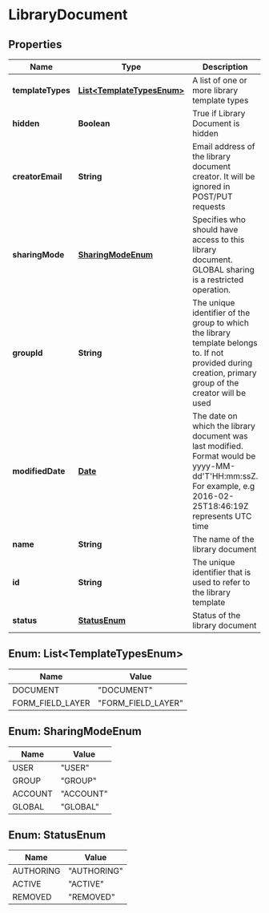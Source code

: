 
# LibraryDocument

## Properties
Name | Type | Description | Notes
------------ | ------------- | ------------- | -------------
**templateTypes** | [**List&lt;TemplateTypesEnum&gt;**](#List&lt;TemplateTypesEnum&gt;) | A list of one or more library template types |  [optional]
**hidden** | **Boolean** | True if Library Document is hidden |  [optional]
**creatorEmail** | **String** | Email address of the library document creator. It will be ignored in POST/PUT requests |  [optional]
**sharingMode** | [**SharingModeEnum**](#SharingModeEnum) | Specifies who should have access to this library document. GLOBAL sharing is a restricted operation. |  [optional]
**groupId** | **String** | The unique identifier of the group to which the library template belongs to. If not provided during creation, primary group of the creator will be used |  [optional]
**modifiedDate** | [**Date**](Date.md) | The date on which the library document was last modified. Format would be yyyy-MM-dd&#39;T&#39;HH:mm:ssZ. For example, e.g 2016-02-25T18:46:19Z represents UTC time |  [optional]
**name** | **String** | The name of the library document |  [optional]
**id** | **String** | The unique identifier that is used to refer to the library template |  [optional]
**status** | [**StatusEnum**](#StatusEnum) | Status of the library document |  [optional]


<a name="List<TemplateTypesEnum>"></a>
## Enum: List&lt;TemplateTypesEnum&gt;
Name | Value
---- | -----
DOCUMENT | &quot;DOCUMENT&quot;
FORM_FIELD_LAYER | &quot;FORM_FIELD_LAYER&quot;


<a name="SharingModeEnum"></a>
## Enum: SharingModeEnum
Name | Value
---- | -----
USER | &quot;USER&quot;
GROUP | &quot;GROUP&quot;
ACCOUNT | &quot;ACCOUNT&quot;
GLOBAL | &quot;GLOBAL&quot;


<a name="StatusEnum"></a>
## Enum: StatusEnum
Name | Value
---- | -----
AUTHORING | &quot;AUTHORING&quot;
ACTIVE | &quot;ACTIVE&quot;
REMOVED | &quot;REMOVED&quot;



